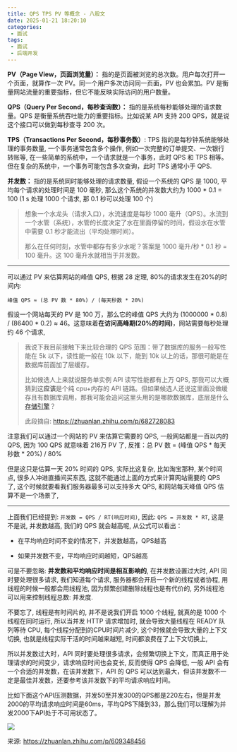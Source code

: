 ```yaml
---
title: QPS TPS PV 等概念 - 八股文
date: 2025-01-21 18:20:10
categories:
 - 面试
tags:
 - 面试
 - 后端开发
---
```


**PV（Page View，页面浏览量）：** 指的是页面被浏览的总次数。用户每次打开一个页面，就算作一次 PV。同一个用户多次访问同一页面，PV 也会累加。PV 是衡量网站流量的重要指标，但它不能反映实际访问的用户数量。

**QPS（Query Per Second，每秒查询数）：** 指的是系统每秒能够处理的请求数量。QPS 是衡量系统吞吐能力的重要指标。比如说某 API 支持 200 QPS，就是说这个接口可以做到每秒查寻 200 次。

**TPS（Transactions Per Second，每秒事务数）**: TPS 指的是每秒钟系统能够处理的事务数量, 一个事务通常包含多个操作, 例如一次完整的订单提交、一次银行转账等, 在一些简单的系统中，一个请求就是一个事务，此时 QPS 和 TPS 相等。但在复杂的系统中，一个事务可能包含多次查询，此时 TPS 通常小于 QPS. 

**并发数：** 指的是系统同时能够处理的请求数量, 假设一个系统的 QPS 是 1000, 平均每个请求的处理时间是 100 毫秒, 那么这个系统的并发数大约为 1000 * 0.1 = 100 (1 s 处理 1000 个请求, 那 0.1 秒可以处理 100 个)

> 想象一个水龙头（请求入口），水流速度是每秒 1000 毫升（QPS）。水流到一个水管（系统），水管的长度决定了水在里面停留的时间，假设水在水管中需要 0.1 秒才能流出（平均处理时间）。
>
> 那么在任何时刻，水管中都存有多少水呢？答案是 1000 毫升/秒 * 0.1 秒 = 100 毫升。这 100 毫升水就相当于并发数。

-----

可以通过 PV 来估算网站的峰值 QPS, 根据 28 定理, 80%的请求发生在20%的时间内: 

```
峰值 QPS ≈ (总 PV 数 * 80%) / (每天秒数 * 20%)
```

假设一个网站每天的 PV 是 100 万，那么它的峰值 QPS 大约为 (1000000 * 0.8) / (86400 * 0.2) ≈ 46。这意味着**在访问高峰期(20%的时间)**，网站需要每秒处理约 46 个请求, 

> 我说下我目前接触下来比较合理的 QPS 范围：带了数据库的服务一般写性能在 5k 以下，读性能一般在 10k 以下，能到 10k 以上的话，那很可能是在数据库前面加了层缓存。
>
> 比如候选人上来就说服务单实例 API 读写性能都有上万 QPS, 那我可以大概猜到这**应该**是个纯 cpu+内存的 API 链路。但如果候选人还说这里面没做缓存且有数据库调用，那我可能会追问这里头用的是哪款数据库，底层是什么[存储引擎](https://zhida.zhihu.com/search?content_id=239847572&content_type=Article&match_order=1&q=存储引擎&zhida_source=entity)？
>
> 此段摘自: https://zhuanlan.zhihu.com/p/682728083

注意我们可以通过一个网站的 PV 来估算它需要的 QPS, 一般网站都是一百以内的 QPS, 因为 100 QPS 就意味着  216万 PV 了, 反推：总 PV 数 = (峰值 QPS * 每天秒数 * 20%) / 80%

但是这只是估算一天 20% 时间的 QPS, 实际比这复杂, 比如淘宝那种, 某个时间点, 很多人冲进直播间买东西, 这就不能通过上面的方式来计算网站需要的 QPS 了, 这个时候就要看我们服务器最多可以支持多大 QPS, 和网站每天峰值 QPS 估算不是一个场景了, 

-----

上面我们已经提到: `并发数 = QPS / RT(响应时间)`, 因此: `QPS = 并发数 * RT`, 这是不是说, 并发数越高, 我们的 QPS 就会越高呢, 从公式可以看出：

- 在平均响应时间不变的情况下，并发数越高，QPS越高

- 如果并发数不变，平均响应时间越短，QPS越高

可是不要忽略: **并发数和平均响应时间是相互影响的**, 在并发数设置过大时, API 同时要处理很多请求, 我们知道每个请求, 服务器都会开启一个新的线程或者协程, 用线程的时候一般都会用线程池, 因为频繁创建删除线程也是有代价的, 另外线程池可以用来控制线程总数: 并发度. 

不要忘了, 线程是有时间片的, 并不是说我们开启 1000 个线程, 就真的是 1000 个线程在同时运行, 所以当并发 HTTP 请求增加时, 就会导致大量线程在 READY 队列等待 CPU, 每个线程分配到的CPU时间片减少, 这个时候就会导致大量的上下文切换, 也就是线程实际干活的时间越来越短, 时间都浪费在了上下文切换上, 

所以并发数过大时，API 同时要处理很多请求，会频繁切换上下文，而真正用于处理请求的时间变少，请求响应时间也会变长, 反而使得 QPS 会降低, 一般 API 会有一个合适的并发数，在该并发数下，API 的 QPS 可以达到最大，但该并发数不一定是最佳并发数，还要参考该并发数下的平均请求响应时间。

比如下面这个API压测数据，并发50至并发300的QPS都是220左右，但是并发2000的平均请求响应时间是60ms，平均QPS下降到33，那么我们可以理解为并发2000下API处于不可用状态了。

![](https://pub-2a6758f3b2d64ef5bb71ba1601101d35.r2.dev/blogs/2025/01/8dbc603d578987e024070cdad7b84227.jpg)

来源: https://zhuanlan.zhihu.com/p/609348456

